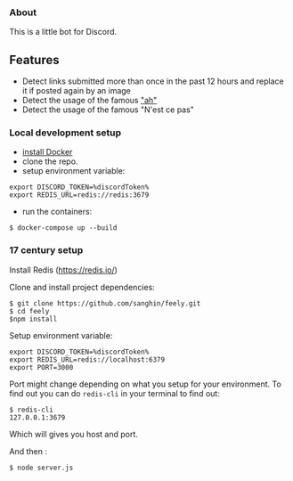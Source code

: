 ### About

This is a little bot for Discord.

## Features

- Detect links submitted more than once in the past 12 hours and replace it if posted again by an image
- Detect the usage of the famous ["ah"](https://www.youtube.com/watch?v=XE6YaLtctcI)
- Detect the usage of the famous "N'est ce pas"

### Local development setup

- [install Docker](https://docs.docker.com/engine/installation/)
- clone the repo.
- setup environment variable:
```
export DISCORD_TOKEN=%discordToken%
export REDIS_URL=redis://redis:3679
```

- run the containers:
```
$ docker-compose up --build
```

### 17 century setup
Install Redis (https://redis.io/)

Clone and install project dependencies:

```
$ git clone https://github.com/sanghin/feely.git
$ cd feely
$npm install
```

Setup environment variable:

```
export DISCORD_TOKEN=%discordToken%
export REDIS_URL=redis://localhost:6379
export PORT=3000
```

Port might change depending on what you setup for your environment.
To find out you can do `redis-cli` in your terminal to find out:
```
$ redis-cli
127.0.0.1:3679
```

Which will gives you host and port.

And then :

```
$ node server.js
```

